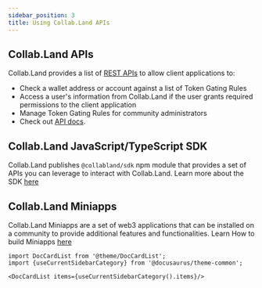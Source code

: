 ```yaml
---
sidebar_position: 3
title: Using Collab.Land APIs
---
```


## Collab.Land APIs

Collab.Land provides a list of [REST APIs](https://api.collab.land/explorer) to allow client applications to:

- Check a wallet address or account against a list of Token Gating Rules
- Access a user's information from Collab.Land if the user grants required permissions to the client application
- Manage Token Gating Rules for community administrators
- Check out [API docs](/docs/downstream-integrations/api/).

## Collab.Land JavaScript/TypeScript SDK

Collab.Land publishes `@collabland/sdk` npm module that provides a set of APIs you can leverage to interact with Collab.Land. Learn more about the SDK [here](../downstream-integrations/sdk/)

## Collab.Land Miniapps

Collab.Land Miniapps are a set of web3 applications that can be installed on a community to provide additional features and functionalities. Learn How to build Miniapps [here](/docs/upstream-integrations/collab-actions/getting-started-with-collab-actions)

```mdx-code-block
import DocCardList from '@theme/DocCardList';
import {useCurrentSidebarCategory} from '@docusaurus/theme-common';

<DocCardList items={useCurrentSidebarCategory().items}/>
```
